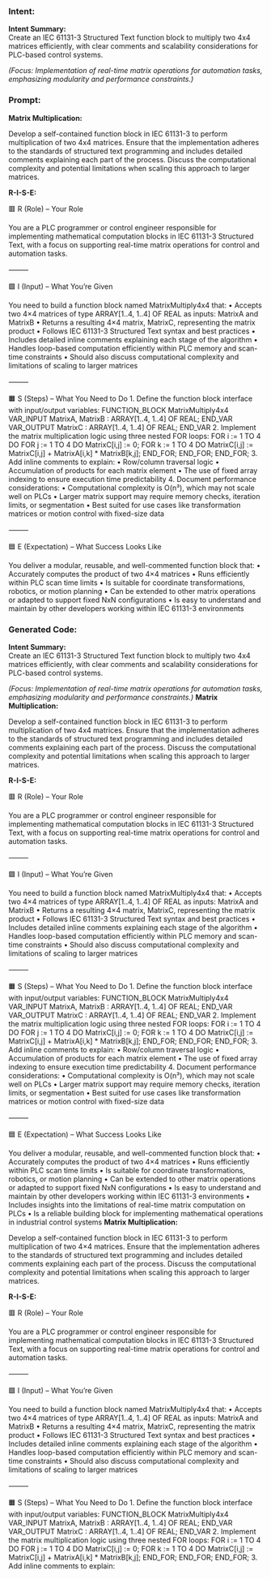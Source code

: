 ### Intent:
**Intent Summary:**  
Create an IEC 61131-3 Structured Text function block to multiply two 4x4 matrices efficiently, with clear comments and scalability considerations for PLC-based control systems.  

*(Focus: Implementation of real-time matrix operations for automation tasks, emphasizing modularity and performance constraints.)*

### Prompt:
**Matrix Multiplication:**

Develop a self-contained function block in IEC 61131-3 to perform multiplication of two 4x4 matrices. Ensure that the implementation adheres to the standards of structured text programming and includes detailed comments explaining each part of the process. Discuss the computational complexity and potential limitations when scaling this approach to larger matrices.

**R-I-S-E:**

🟥 R (Role) – Your Role

You are a PLC programmer or control engineer responsible for implementing mathematical computation blocks in IEC 61131-3 Structured Text, with a focus on supporting real-time matrix operations for control and automation tasks.

⸻

🟩 I (Input) – What You’re Given

You need to build a function block named MatrixMultiply4x4 that:
	•	Accepts two 4×4 matrices of type ARRAY[1..4, 1..4] OF REAL as inputs: MatrixA and MatrixB
	•	Returns a resulting 4×4 matrix, MatrixC, representing the matrix product
	•	Follows IEC 61131-3 Structured Text syntax and best practices
	•	Includes detailed inline comments explaining each stage of the algorithm
	•	Handles loop-based computation efficiently within PLC memory and scan-time constraints
	•	Should also discuss computational complexity and limitations of scaling to larger matrices

⸻

🟧 S (Steps) – What You Need to Do
	1.	Define the function block interface with input/output variables:
 FUNCTION_BLOCK MatrixMultiply4x4
VAR_INPUT
    MatrixA, MatrixB : ARRAY[1..4, 1..4] OF REAL;
END_VAR
VAR_OUTPUT
    MatrixC : ARRAY[1..4, 1..4] OF REAL;
END_VAR
2.	Implement the matrix multiplication logic using three nested FOR loops:
FOR i := 1 TO 4 DO
    FOR j := 1 TO 4 DO
        MatrixC[i,j] := 0;
        FOR k := 1 TO 4 DO
            MatrixC[i,j] := MatrixC[i,j] + MatrixA[i,k] * MatrixB[k,j];
        END_FOR;
    END_FOR;
END_FOR;
	3.	Add inline comments to explain:
	•	Row/column traversal logic
	•	Accumulation of products for each matrix element
	•	The use of fixed array indexing to ensure execution time predictability
	4.	Document performance considerations:
	•	Computational complexity is O(n³), which may not scale well on PLCs
	•	Larger matrix support may require memory checks, iteration limits, or segmentation
	•	Best suited for use cases like transformation matrices or motion control with fixed-size data

⸻

🟦 E (Expectation) – What Success Looks Like

You deliver a modular, reusable, and well-commented function block that:
	•	Accurately computes the product of two 4×4 matrices
	•	Runs efficiently within PLC scan time limits
	•	Is suitable for coordinate transformations, robotics, or motion planning
	•	Can be extended to other matrix operations or adapted to support fixed NxN configurations
	•	Is easy to understand and maintain by other developers working within IEC 61131-3 environments

### Generated Code:
**Intent Summary:**  
Create an IEC 61131-3 Structured Text function block to multiply two 4x4 matrices efficiently, with clear comments and scalability considerations for PLC-based control systems.  

*(Focus: Implementation of real-time matrix operations for automation tasks, emphasizing modularity and performance constraints.)*
**Matrix Multiplication:**

Develop a self-contained function block in IEC 61131-3 to perform multiplication of two 4x4 matrices. Ensure that the implementation adheres to the standards of structured text programming and includes detailed comments explaining each part of the process. Discuss the computational complexity and potential limitations when scaling this approach to larger matrices.

**R-I-S-E:**

🟥 R (Role) – Your Role

You are a PLC programmer or control engineer responsible for implementing mathematical computation blocks in IEC 61131-3 Structured Text, with a focus on supporting real-time matrix operations for control and automation tasks.

⸻

🟩 I (Input) – What You’re Given

You need to build a function block named MatrixMultiply4x4 that:
	•	Accepts two 4×4 matrices of type ARRAY[1..4, 1..4] OF REAL as inputs: MatrixA and MatrixB
	•	Returns a resulting 4×4 matrix, MatrixC, representing the matrix product
	•	Follows IEC 61131-3 Structured Text syntax and best practices
	•	Includes detailed inline comments explaining each stage of the algorithm
	•	Handles loop-based computation efficiently within PLC memory and scan-time constraints
	•	Should also discuss computational complexity and limitations of scaling to larger matrices

⸻

🟧 S (Steps) – What You Need to Do
	1.	Define the function block interface with input/output variables:
 FUNCTION_BLOCK MatrixMultiply4x4
VAR_INPUT
    MatrixA, MatrixB : ARRAY[1..4, 1..4] OF REAL;
END_VAR
VAR_OUTPUT
    MatrixC : ARRAY[1..4, 1..4] OF REAL;
END_VAR
2.	Implement the matrix multiplication logic using three nested FOR loops:
FOR i := 1 TO 4 DO
    FOR j := 1 TO 4 DO
        MatrixC[i,j] := 0;
        FOR k := 1 TO 4 DO
            MatrixC[i,j] := MatrixC[i,j] + MatrixA[i,k] * MatrixB[k,j];
        END_FOR;
    END_FOR;
END_FOR;
	3.	Add inline comments to explain:
	•	Row/column traversal logic
	•	Accumulation of products for each matrix element
	•	The use of fixed array indexing to ensure execution time predictability
	4.	Document performance considerations:
	•	Computational complexity is O(n³), which may not scale well on PLCs
	•	Larger matrix support may require memory checks, iteration limits, or segmentation
	•	Best suited for use cases like transformation matrices or motion control with fixed-size data

⸻

🟦 E (Expectation) – What Success Looks Like

You deliver a modular, reusable, and well-commented function block that:
	•	Accurately computes the product of two 4×4 matrices
	•	Runs efficiently within PLC scan time limits
	•	Is suitable for coordinate transformations, robotics, or motion planning
	•	Can be extended to other matrix operations or adapted to support fixed NxN configurations
	•	Is easy to understand and maintain by other developers working within IEC 61131-3 environments
	•	Includes insights into the limitations of real-time matrix computation on PLCs
	•	Is a reliable building block for implementing mathematical operations in industrial control systems
**Matrix Multiplication:**

Develop a self-contained function block in IEC 61131-3 to perform multiplication of two 4×4 matrices. Ensure that the implementation adheres to the standards of structured text programming and includes detailed comments explaining each part of the process. Discuss the computational complexity and potential limitations when scaling this approach to larger matrices.

**R-I-S-E:**

🟥 R (Role) – Your Role

You are a PLC programmer or control engineer responsible for implementing mathematical computation blocks in IEC 61131-3 Structured Text, with a focus on supporting real-time matrix operations for control and automation tasks.

⸻

🟩 I (Input) – What You’re Given

You need to build a function block named MatrixMultiply4x4 that:
	•	Accepts two 4×4 matrices of type ARRAY[1..4, 1..4] OF REAL as inputs: MatrixA and MatrixB
	•	Returns a resulting 4×4 matrix, MatrixC, representing the matrix product
	•	Follows IEC 61131-3 Structured Text syntax and best practices
	•	Includes detailed inline comments explaining each stage of the algorithm
	•	Handles loop-based computation efficiently within PLC memory and scan-time constraints
	•	Should also discuss computational complexity and limitations of scaling to larger matrices

⸻

🟧 S (Steps) – What You Need to Do
	1.	Define the function block interface with input/output variables:
 FUNCTION_BLOCK MatrixMultiply4x4
VAR_INPUT
    MatrixA, MatrixB : ARRAY[1..4, 1..4] OF REAL;
END_VAR
VAR_OUTPUT
    MatrixC : ARRAY[1..4, 1..4] OF REAL;
END_VAR
2.	Implement the matrix multiplication logic using three nested FOR loops:
FOR i := 1 TO 4 DO
    FOR j := 1 TO 4 DO
        MatrixC[i,j] := 0;
        FOR k := 1 TO 4 DO
            MatrixC[i,j] := MatrixC[i,j] + MatrixA[i,k] * MatrixB[k,j];
        END_FOR;
    END_FOR;
END_FOR;
	3.	Add inline comments to explain:
